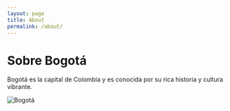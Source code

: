 ```yaml
---
layout: page
title: About
permalink: /about/
---
```


# Sobre Bogotá

Bogotá es la capital de Colombia y es conocida por su rica historia y cultura vibrante.

![Bogotá](https://cdn.pixabay.com/photo/2016/11/29/03/53/bogota-1867182_960_720.jpg)
